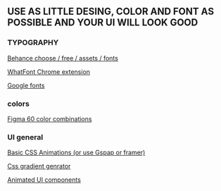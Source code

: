 ## USE AS LITTLE DESING, COLOR AND FONT AS POSSIBLE AND YOUR UI WILL LOOK GOOD


### TYPOGRAPHY


<a href="https://www.behance.net/assets?tracking_source=nav20" target="_blank" rel=""> Behance choose / free / assets / fonts </a>

<a href="https://www.behance.net/assets?tracking_source=nav20" target="_blank" rel=""> WhatFont Chrome extension </a>

<a href="https://fonts.google.com" target="_blank" rel=""> Google fonts </a>

### colors

<a href="https://www.figma.com/resource-library/color-combinations" target="_blank" rel=""> Figma 60 color combinations </a>


### UI general

<a href="https://animista.net" target="_blank" rel=""> Basic CSS Animations (or use Gspap or framer) </a>

<a href="https://www.css-gradient.com/" target="_blank" rel=""> Css gradient genrator </a>

<a href="https://uiverse.io/elements" target="_blank" rel=""> Animated UI components </a>





